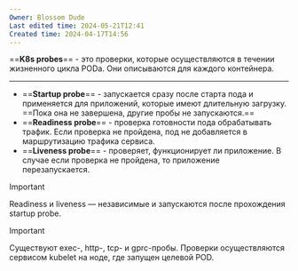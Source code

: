 ```yaml
---
Owner: Blossom Dude
Last edited time: 2024-05-21T12:41
Created time: 2024-04-17T14:56
---
```

==**K8s probes**== - это проверки, которые осуществляются в течении жизненного цикла PODа. Они описываются для каждого контейнера.

---

- ==**Startup probe**== - запускается сразу после старта пода и применяется для приложений, которые имеют длительную загрузку. ==Пока она не завершена, другие пробы не запускаются.==
- ==**Readiness probe**== - проверка готовности пода обрабатывать трафик. Если проверка не пройдена, под не добавляется в маршрутизацию трафика сервиса.
- ==**Liveness probe**== - проверяет, функционирует ли приложение. В случае если проверка не пройдена, то приложение перезапускается.

> [!important]  
> Readiness и liveness — независимые и запускаются после прохождения startup probe.  
  
> [!important]  
> Существуют exec-, http-, tcp- и gprc-пробы. Проверки осуществляются сервисом kubelet на ноде, где запущен целевой POD.